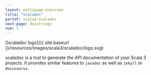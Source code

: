 ```yaml
---
layout: multipage-overview
title: "Scaladoc"
partof: scala3-scaladoc
next-page: docstrings
num: 1
---
```


<!-- THIS FILE HAS BEEN GENERATED BY SCALADOC PREPROCESSOR. NOTE THAT ANY CHANGES TO THIS FILE CAN BE OVERRIDEN IN THE FUTURE -->

![scaladoc logo]({{ site.baseurl }}/resources/images/scala3/scaladoc/logo.svg)

scaladoc is a tool to generate the API documentation of your Scala 3 projects. It provides similar features to `javadoc` as well as `jekyll` or `docusaurus`.
